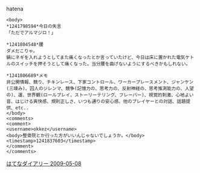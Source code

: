 
hatena

```
<body>
*1241798594*今日の失言
「ただでアルマジロ！」

*1241804548*腰
ダメだこりゃ。
鍋にネギを入れようとしてまた痛くなったとか言っていたけど、今日は床に置かれた電気ケトルのスイッチを押そうとして痛くなった。当分腰を曲げないようにするべきかもしれない。

*1241806689*メモ
非公開情報、競り、チキンレース、下家コントロール、ワーカープレースメント、ジャンケン(三竦み)、囚人のジレンマ、競争(記憶力の、思考力の、反射神経の、思考推測能力の、人望の)、運、世界観(ロールプレイ、ストーリーテリング、フレーバー)、視覚的刺激、心地よい音、はじける爽快感、規則正しさ、いつも通りの安心感、他のプレイヤーとの対話、話題提供、etc..
</body>
<comments>
<comment>
<username>okkez</username>
<body>整骨院とか行った方がいいんじゃないでしょうか。</body>
<timestamp>1241837603</timestamp>
</comment>
</comments>
```


[はてなダイアリー 2009-05-08](https://nishiohirokazu.hatenadiary.org/archive/2009/05/08)